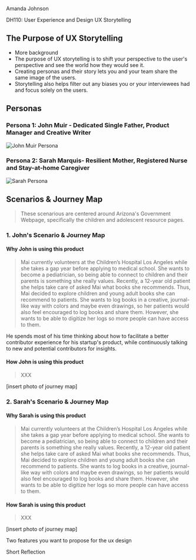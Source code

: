 Amanda Johnson

DH110: User Experience and Design
UX Storytelling

## The Purpose of UX Storytelling
* More background
* The purpose of UX storytelling is to shift your perspective to the user's perspective and see the world how they would see it.
* Creating personas and their story lets you and your team share the same image of the users.
* Storytelling also helps filter out any biases you or your interviewees had and focus solely on the users.

## Personas

### Persona 1: John Muir - Dedicated Single Father, Product Manager and Creative Writer

![John Muir Persona](https://user-images.githubusercontent.com/91240122/138900771-0b5198a3-d950-4b90-a23b-bce2335297cd.png)


### Persona 2: Sarah Marquis- Resilient Mother, Registered Nurse and Stay-at-home Caregiver

![Sarah Persona](https://user-images.githubusercontent.com/91240122/138904083-d683b97c-94a8-490b-9aa0-3ababbfced5b.png)

## Scenarios & Journey Map
> These scenarious are centered around Arizona's Government Webpage, specifically the children and adolescent resource pages.

### 1. John's Scenario & Journey Map
#### Why John is using this product
> Mai currently volunteers at the Children’s Hospital Los Angeles while she takes a gap year before applying to medical school. She wants to become a pediatrician, so being able to connect to children and their parents is something she really values. Recently, a 12-year old patient she helps take care of asked Mai what books she recommends. Thus, Mai decided to explore children and young adult books she can recommend to patients. She wants to log books in a creative, journal-like way with colors and maybe even drawings, so her patients would also feel encouraged to log books and share them. However, she wants to be able to digitize her logs so more people can have access to them.

He spends most of his time thinking about how to facilitate a better contributor experience for his startup's product, while continuously talking to new and potential contributors for insights.

#### How John is using this product
> XXX

[insert photo of journey map]

### 2. Sarah's Scenario & Journey Map
#### Why Sarah is using this product
> Mai currently volunteers at the Children’s Hospital Los Angeles while she takes a gap year before applying to medical school. She wants to become a pediatrician, so being able to connect to children and their parents is something she really values. Recently, a 12-year old patient she helps take care of asked Mai what books she recommends. Thus, Mai decided to explore children and young adult books she can recommend to patients. She wants to log books in a creative, journal-like way with colors and maybe even drawings, so her patients would also feel encouraged to log books and share them. However, she wants to be able to digitize her logs so more people can have access to them.

#### How Sarah is using this product
> XXX

[insert photo of journey map]


Two features you want to propose for the ux design


Short Reflection
